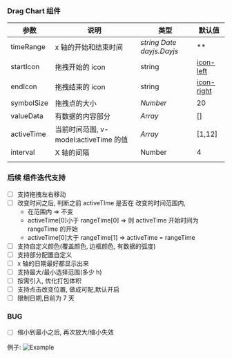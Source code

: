 ### Drag Chart 组件

| 参数       | 说明                                  | 类型                          | 默认值                                                                      |
| ---------- | ------------------------------------- | ----------------------------- | --------------------------------------------------------------------------- |
| timeRange  | x 轴的开始和结束时间                  | _string_ _Date_ _dayjs.Dayjs_ | \*\*                                                                        |
| startIcon  | 拖拽开始的 icon                       | string                        | [icon-left](https://img.icons8.com/material-outlined/24/000000/left2.png)   |
| endIcon    | 拖拽结束的 icon                       | string                        | [icon-right](https://img.icons8.com/material-outlined/24/000000/right2.png) |
| symbolSize | 拖拽点的大小                          | _Number_                      | 20                                                                          |
| valueData  | 有数据的内容部分                      | _Array_                       | []                                                                          |
| activeTime | 当前时间范围, v-model:activeTime 的值 | _Array_                       | [1,12]                                                                      |
| interval   | X 轴的间隔                            | Number                        | 4                                                                           |
|            |                                       |                               |                                                                             |

### 后续 组件迭代支持

- [ ] 支持拖拽左右移动
- [ ] 改变时间之后, 判断之前 activeTIme 是否在 改变的时间范围内,
  - 在范围内 => 不变
  - activeTime[0]小于 rangeTime[0] => 则 activeTime 开始时间为 rangeTime 的开始
  - activeTime[0]大于 rangeTime[1] => activeTime = rangeTime
- [ ] 支持自定义颜色(覆盖颜色, 边框颜色, 有数据的弧度)
- [ ] 支持部分配置自定义
- [ ] x 轴的日期最好都显示出来
- [ ] 支持最大/最小选择范围(多少 h)
- [ ] 按需引入, 优化打包体积
- [ ] 支持点击改变位置, 做成可配,默认开启
- [ ] 限制日期,目前为 7 天

### BUG

- [ ] 缩小到最小之后, 再次放大/缩小失效

例子:
![Example](https://i.imgur.com/YOUR_IMAGE_ID.png)

<!--
备选方案：
- GitHub: https://raw.githubusercontent.com/YOUR_USERNAME/YOUR_REPO_NAME/main/image.png
- jsDelivr: https://cdn.jsdelivr.net/gh/YOUR_USERNAME/YOUR_REPO_NAME/image.png
-->

<!--

npm run build
npm publish
每次发布修改 package.json 的 version 字段

 -->
